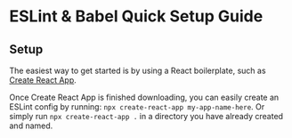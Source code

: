 # ESLint & Babel Quick Setup Guide

## Setup

The easiest way to get started is by using a React boilerplate, such as [Create React App](https://github.com/facebook/create-react-app).

Once Create React App is finished downloading, you can easily create an ESLint config by running: `npx create-react-app my-app-name-here`. Or simply run `npx create-react-app .` in a directory you have already created and named.
